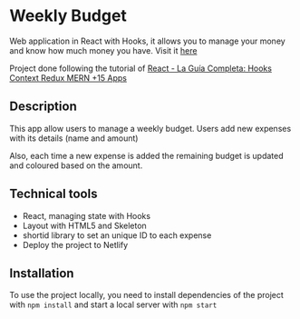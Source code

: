 # Weekly Budget

Web application in React with Hooks, it allows you to manage your money and know how much money you have. Visit it [here](https://hungry-gates-d0fcd1.netlify.com/)

Project done following the tutorial of [React - La Guía Completa: Hooks Context Redux MERN +15 Apps](https://www.udemy.com/course/react-de-principiante-a-experto-creando-mas-de-10-aplicaciones/)

## Description

This app allow users to manage a weekly budget. Users add new expenses with its details (name and amount)

Also, each time a new expense is added the remaining budget is updated and coloured based on the amount.

## Technical tools

- React, managing state with Hooks
- Layout with HTML5 and Skeleton
- shortid library to set an unique ID to each expense
- Deploy the project to Netlify

## Installation

To use the project locally, you need to install dependencies of the project with `npm install` and start a local server with `npm start`
